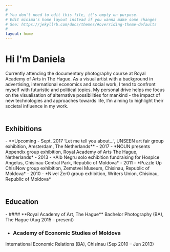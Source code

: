```yaml
---
#
# You don't need to edit this file, it's empty on purpose.
# Edit minima's home layout instead if you wanna make some changes
# See: https://jekyllrb.com/docs/themes/#overriding-theme-defaults
#
layout: home
---
```

# Hi I'm Daniela
Currently attending the  documentary photography course at Royal Academy of Arts in The Hague. As a visual artist with a background in advertising, international economics and social work, I tend to confront myself with futuristic and political topics. My personal drive helps me focus on the visualisation of alternative possibilities for mankind - the impact of new technologies and approaches towards life, I’m aiming to highlight their societal influence in my work.

<h2 style="margin-top: 50px;">Exhibitions</h2>
- **Upcoming - Sept. 2017 ‘Let me tell you about…’, UNSEEN art fair group exhibition, Amsterdam, The Netherlands**
- 2017 - *NOUN presents Appendix group exhibition, Royal Academy of Arts The Hague, Netherlands*
- 2013 - *Alb Negru solo exhibition fundraising for Hospice Angelus, Chisinau Central Park, Republic of Moldova*
- 2011 - *Puzzle Up ChisiNow group exhibition, Zemstvei Museum, Chisinau, Republic of Moldova*
- 2010 - *Nivel Zer0 group exhibition, Writers Union, Chisinau, Republic of Moldova*

<h2 style="margin-top: 50px;">Education</h2>
- #### **Royal Academy of Art, The Hague**
Bachelor Photography (BA), The Hague (Aug 2015 – present)

- ### **Academy of Economic Studies of Moldova**
International Economic Relations (BA), Chisinau (Sep 2010 – Jun 2013)
